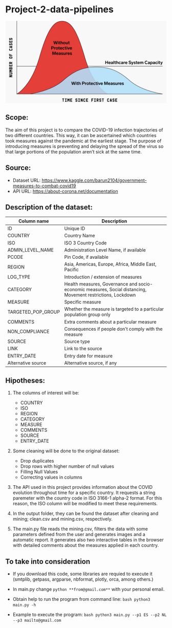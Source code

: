 # Project-2-data-pipelines

<p align="center">
 <img src="input/Image_1.jpg"/>
</p>

## Scope:

The aim of this project is to compare the COVID-19 infection trajectories of two different countries. This way, it can be ascertained which countries took measures against the pandemic at the earliest stage. The purpose of introducing measures is preventing and delaying the spread of the virus so that large portions of the population aren’t sick at the same time.

## Source:

- Dataset URL: https://www.kaggle.com/barun2104/government-measures-to-combat-covid19
- API URL: https://about-corona.net/documentation

## Description of the dataset:

Column name   | Description
------------- | -------------
ID                 | Unique ID
COUNTRY            | Country Name
ISO                | ISO 3 Country Code
ADMIN_LEVEL_NAME   | Administration Level Name, if available
PCODE              | Pin Code, if available
REGION             | Asia, Americas, Europe, Africa, Middle East, Pacific
LOG_TYPE           | Introduction / extension of measures
CATEGORY           | Health measures, Governance and socio-economic measures, Social distancing, Movement restrictions, Lockdown
MEASURE            | Specific measure
TARGETED_POP_GROUP | Whether the measure is targeted to a particular population group only
COMMENTS           | Extra comments about a particular measure
NON_COMPLIANCE     | Consequences if people don't comply with the measure
SOURCE             | Source type
LINK               | Link to the source
ENTRY_DATE         | Entry date for measure
Alternative source | Alternative source, if any

## Hipotheses:

1) The columns of interest will be:
    - COUNTRY
    - ISO
    - REGION
    - CATEGORY
    - MEASURE
    - COMMENTS
    - SOURCE
    - ENTRY_DATE
 
 2) Some cleaning will be done to the original dataset:
    - Drop duplicates
    - Drop rows with higher number of null values
    - Filling Null Values
    - Correcting values in columns

 3) The API used in this project provides information about the COVID evolution throughout time for a specific country. It requests a string paremeter with the country code in ISO 3166-1 alpha-2 format. For this reason, the ISO column will be modified to meet these requirements.

 4) In the output folder, they can be found the dataset after cleaning and mining; clean.csv and mining.csv, respectively.

 5) The main.py file reads the mining.csv, filters the data with some parameters defined from the user and generates images and a automatic report. It generates also two interactive tables in the browser with detailed comments about the measures applied in each country. 

## To take into consideration

- If you download this code, some libraries are requied to execute it (smtplib, getpass, argparse, nbformat, plotly, orca, among others.)

- In main.py change ```python **from@gmail.com**``` with your personal email. 

- Obtain help to run the program from command line: ```bash python3 main.py -h```

- Example to execute the program: ```bash python3 main.py --p1 ES --p2 NL --p3 mailto@gmail.com```

